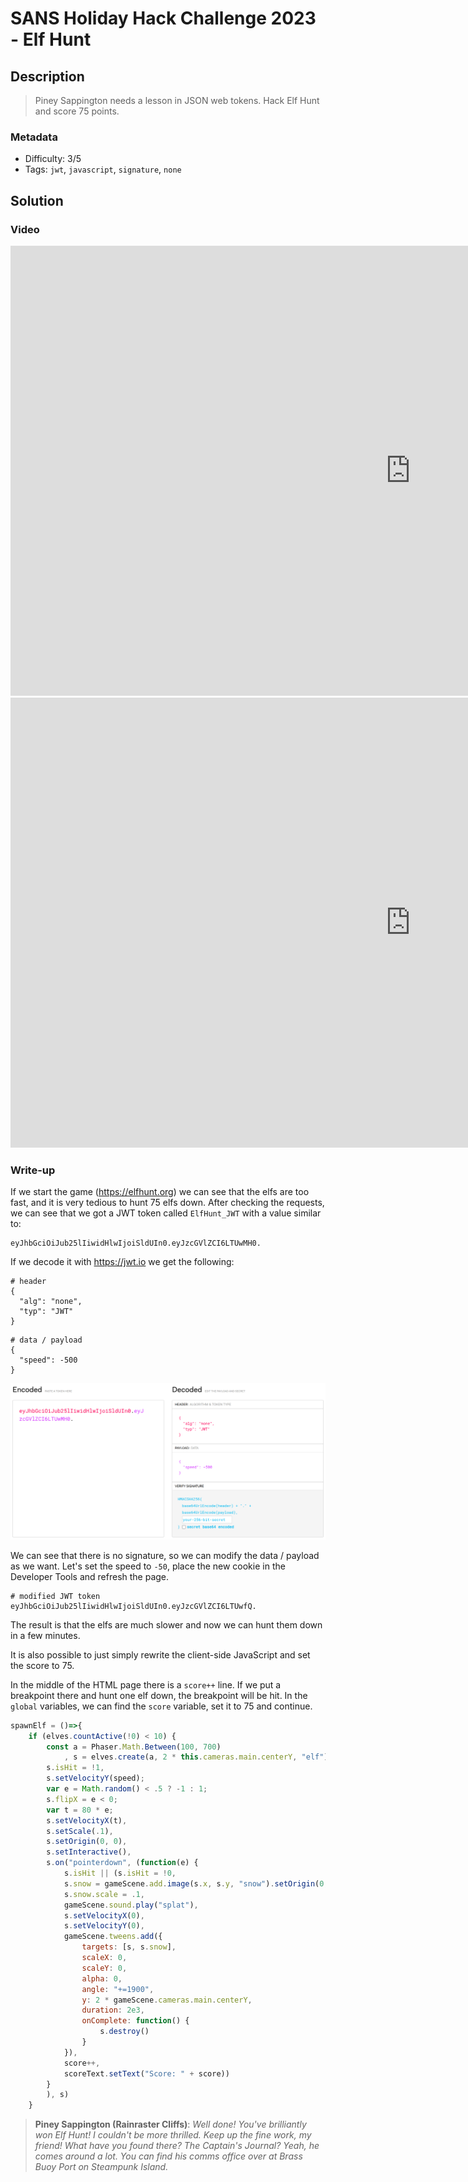 # SANS Holiday Hack Challenge 2023 - Elf Hunt

## Description

> Piney Sappington needs a lesson in JSON web tokens. Hack Elf Hunt and score 75 points.

### Metadata

- Difficulty: 3/5
- Tags: `jwt`, `javascript`, `signature`, `none`

## Solution

### Video

<iframe width="1280" height="720" src="https://youtu.be/LtHHYrNxOEw?t=2841" title="SANS Holiday Hack Challenge 2023 - Elf Hunt solution 1" frameborder="0" allow="accelerometer; autoplay; clipboard-write; encrypted-media; gyroscope; picture-in-picture; web-share" referrerpolicy="strict-origin-when-cross-origin" allowfullscreen></iframe>

<iframe width="1280" height="720" src="https://youtu.be/LtHHYrNxOEw?t=2997" title="SANS Holiday Hack Challenge 2023 - Elf Hunt solution 2" frameborder="0" allow="accelerometer; autoplay; clipboard-write; encrypted-media; gyroscope; picture-in-picture; web-share" referrerpolicy="strict-origin-when-cross-origin" allowfullscreen></iframe>

### Write-up

If we start the game (<https://elfhunt.org>) we can see that the elfs are too fast, and it is very tedious to hunt 75 elfs down. After checking the requests, we can see that we got a JWT token called `ElfHunt_JWT` with a value similar to:

```
eyJhbGciOiJub25lIiwidHlwIjoiSldUIn0.eyJzcGVlZCI6LTUwMH0.
```

If we decode it with <https://jwt.io> we get the following:

```
# header
{
  "alg": "none",
  "typ": "JWT"
}
```

```
# data / payload
{
  "speed": -500
}
```

![jwt.io](media/jwt.io.png)

We can see that there is no signature, so we can modify the data / payload as we want. Let's set the speed to `-50`, place the new cookie in the Developer Tools and refresh the page. 

```
# modified JWT token
eyJhbGciOiJub25lIiwidHlwIjoiSldUIn0.eyJzcGVlZCI6LTUwfQ.
```

The result is that the elfs are much slower and now we can hunt them down in a few minutes.

It is also possible to just simply rewrite the client-side JavaScript and set the score to 75.

In the middle of the HTML page there is a `score++` line. If we put a breakpoint there and hunt one elf down, the breakpoint will be hit. In the `global` variables, we can find the `score` variable, set it to 75 and continue.

```javascript
spawnElf = ()=>{
    if (elves.countActive(!0) < 10) {
        const a = Phaser.Math.Between(100, 700)
            , s = elves.create(a, 2 * this.cameras.main.centerY, "elf");
        s.isHit = !1,
        s.setVelocityY(speed);
        var e = Math.random() < .5 ? -1 : 1;
        s.flipX = e < 0;
        var t = 80 * e;
        s.setVelocityX(t),
        s.setScale(.1),
        s.setOrigin(0, 0),
        s.setInteractive(),
        s.on("pointerdown", (function(e) {
            s.isHit || (s.isHit = !0,
            s.snow = gameScene.add.image(s.x, s.y, "snow").setOrigin(0, 0).setDepth(1),
            s.snow.scale = .1,
            gameScene.sound.play("splat"),
            s.setVelocityX(0),
            s.setVelocityY(0),
            gameScene.tweens.add({
                targets: [s, s.snow],
                scaleX: 0,
                scaleY: 0,
                alpha: 0,
                angle: "+=1900",
                y: 2 * gameScene.cameras.main.centerY,
                duration: 2e3,
                onComplete: function() {
                    s.destroy()
                }
            }),
            score++,
            scoreText.setText("Score: " + score))
        }
        ), s)
    }
```

> **Piney Sappington (Rainraster Cliffs)**:
*Well done! You've brilliantly won Elf Hunt! I couldn't be more thrilled. Keep up the fine work, my friend!
What have you found there? The Captain's Journal? Yeah, he comes around a lot. You can find his comms office over at Brass Buoy Port on Steampunk Island.*